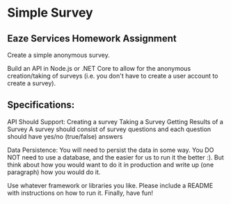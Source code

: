 # Simple Survey
 
Eaze Services Homework Assignment
----------------------------------------
Create a simple anonymous survey. <br/>

Build an API in Node.js or .NET Core to allow for the anonymous creation/taking of surveys (i.e. you don't have to create a user account to create a survey).

## Specifications:
API Should Support:
Creating a survey
Taking a Survey
Getting Results of a Survey
A survey should consist of survey questions and each question should have yes/no (true/false) answers

Data Persistence:
You will need to persist the data in some way. You DO NOT need to use a database, and the easier for us to run it the better :).  But think about how you would want to do it in production and write up (one paragraph) how you would do it. 

Use whatever framework or libraries you like. Please include a README with instructions on how to run it. Finally, have fun!
